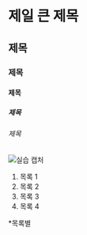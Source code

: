 # 제일 큰 제목
## 제목
### 제목
#### 제목
##### 제목
###### 제목
![실습 캡처](./1008.png)

1. 목록 1
2. 목록 2
3. 목록 3
4. 목록 4

*목록별
